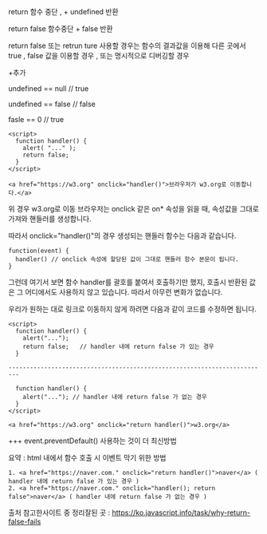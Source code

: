 return 함수 중단 , + undefined 반환  

return false 함수중단 + false 반환 


return false 또는 retrun ture 사용할 경우는 함수의 결과값을 이용해 다른 곳에서 true , false 값을 이용할 경우 , 또는 명시적으로 디버깅할 경우 






+추가

undefined == null  // true

undefined == false // false 

fasle == 0 // true



```
<script>
  function handler() {
    alert( "..." );
    return false;
  }
</script>

<a href="https://w3.org" onclick="handler()">브라우저가 w3.org로 이동합니다.</a>
```
위 경우 w3.org로 이동
브라우저는 onclick 같은 on* 속성을 읽을 때, 속성값을 그대로 가져와 핸들러를 생성합니다.

따라서 onclick="handler()"의 경우 생성되는 핸들러 함수는 다음과 같습니다.
```
function(event) {
  handler() // onclick 속성에 할당된 값이 그대로 핸들러 함수 본문이 됩니다.
}
```
그런데 여기서 보면 함수 handler를 괄호를 붙여서 호출하기만 했지, 호출시 반환된 값은 그 어디에서도 사용하지 않고 있습니다. 따라서 아무런 변화가 없습니다.

우리가 원하는 대로 링크로 이동하지 않게 하려면 다음과 같이 코드를 수정하면 됩니다.
```
<script>
  function handler() {
    alert("...");
    return false;   // handler 내에 return false 가 있는 경우
  }
 
-------------------------------------------------------------------------  

  function handler() {
    alert("..."); // handler 내에 return false 가 없는 경우
  }
</script>

<a href="https://w3.org" onclick="return handler()">w3.org</a>
```
+++ event.preventDefault() 사용하는 것이 더 최신방법

요약 : html 내에서 함수 호출 시 이벤트 막기 위한 방법 
```
1. <a href="https://naver.com." onclick="return handler()">naver</a> ( handler 내에 return false 가 있는 경우 )
2. <a href="https://naver.com." onclick="handler(); return false">naver</a> ( handler 내에 return false 가 없는 경우 )
```
출처 참고한사이트 중 정리잘된 곳  : https://ko.javascript.info/task/why-return-false-fails
